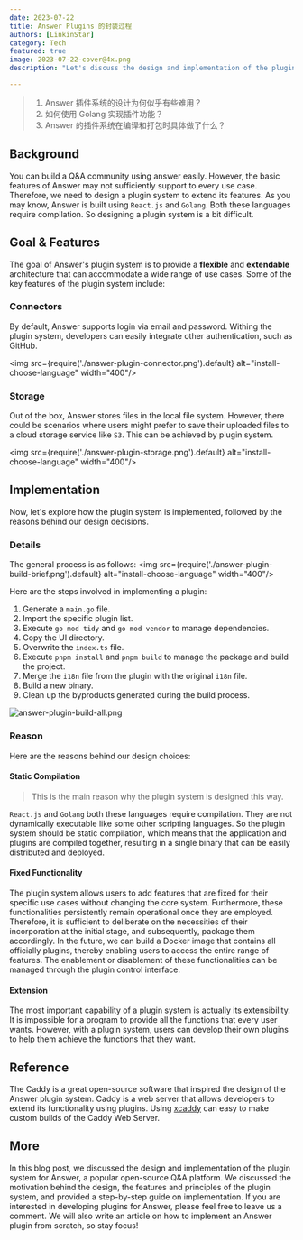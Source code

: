 ```yaml
---
date: 2023-07-22
title: Answer Plugins 的封装过程
authors: [LinkinStar]
category: Tech
featured: true
image: 2023-07-22-cover@4x.png
description: "Let's discuss the design and implementation of the plugin system for Answer, and know why we design this way."

---
```

> 1. Answer 插件系统的设计为何似乎有些难用？
> 2. 如何使用 Golang 实现插件功能？
> 3. Answer 的插件系统在编译和打包时具体做了什么？

## Background
You can build a Q&A community using answer easily. However, the basic features of Answer may not sufficiently support to every use case.
Therefore, we need to design a plugin system to extend its features.
As you may know, Answer is built using `React.js` and `Golang`. Both these languages require compilation. So designing a plugin system is a bit difficult.

## Goal & Features
The goal of Answer's plugin system is to provide a **flexible** and **extendable** architecture that can accommodate a wide range of use cases. Some of the key features of the plugin system include:

### Connectors
By default, Answer supports login via email and password. Withing the plugin system, developers can easily integrate other authentication, such as GitHub.

<img src={require('./answer-plugin-connector.png').default} alt="install-choose-language" width="400"/>

### Storage
Out of the box, Answer stores files in the local file system. However, there could be scenarios where users might prefer to save their uploaded files to a cloud storage service like `S3`. This can be achieved by plugin system.

<img src={require('./answer-plugin-storage.png').default} alt="install-choose-language" width="400"/>

## Implementation
Now, let's explore how the plugin system is implemented, followed by the reasons behind our design decisions.

### Details
The general process is as follows:
<img src={require('./answer-plugin-build-brief.png').default} alt="install-choose-language" width="400"/>

Here are the steps involved in implementing a plugin:

1. Generate a `main.go` file.
2. Import the specific plugin list.
3. Execute `go mod tidy` and `go mod vendor` to manage dependencies.
4. Copy the UI directory.
5. Overwrite the `index.ts` file.
6. Execute `pnpm install` and `pnpm build` to manage the package and build the project.
7. Merge the `i18n` file from the plugin with the original `i18n` file.
8. Build a new binary.
9. Clean up the byproducts generated during the build process.

![answer-plugin-build-all.png](answer-plugin-build-all.png)

### Reason
Here are the reasons behind our design choices:

#### Static Compilation
> This is the main reason why the plugin system is designed this way.

`React.js` and `Golang` both these languages require compilation. They are not dynamically executable like some other scripting languages.
So the plugin system should be static compilation, which means that the application and plugins are compiled together, resulting in a single binary that can be easily distributed and deployed.

#### Fixed Functionality
The plugin system allows users to add features that are fixed for their specific use cases without changing the core system.
Furthermore, these functionalities persistently remain operational once they are employed. 
Therefore, it is sufficient to deliberate on the necessities of their incorporation at the initial stage, and subsequently, package them accordingly.
In the future, we can build a Docker image that contains all officially plugins, thereby enabling users to access the entire range of features. The enablement or disablement of these functionalities can be managed through the plugin control interface.

#### Extension
The most important capability of a plugin system is actually its extensibility. 
It is impossible for a program to provide all the functions that every user wants. 
However, with a plugin system, users can develop their own plugins to help them achieve the functions that they want.

## Reference
The Caddy is a great open-source software that inspired the design of the Answer plugin system.
Caddy is a web server that allows developers to extend its functionality using plugins. 
Using [xcaddy](https://github.com/caddyserver/xcaddy/) can easy to make custom builds of the Caddy Web Server. 
 
## More
In this blog post, we discussed the design and implementation of the plugin system for Answer, a popular open-source Q&A platform. 
We discussed the motivation behind the design, the features and principles of the plugin system, and provided a step-by-step guide on implementation. 
If you are interested in developing plugins for Answer, please feel free to leave us a comment. 
We will also write an article on how to implement an Answer plugin from scratch, so stay focus!